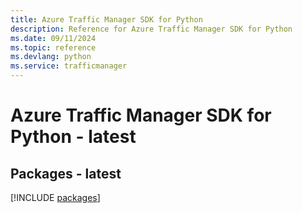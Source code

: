 ```yaml
---
title: Azure Traffic Manager SDK for Python
description: Reference for Azure Traffic Manager SDK for Python
ms.date: 09/11/2024
ms.topic: reference
ms.devlang: python
ms.service: trafficmanager
---
```

# Azure Traffic Manager SDK for Python - latest
## Packages - latest
[!INCLUDE [packages](traffic-manager-index.md)]